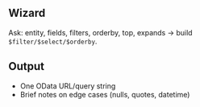 ## Wizard
Ask: entity, fields, filters, orderby, top, expands → build `$filter/$select/$orderby`.
## Output
- One OData URL/query string
- Brief notes on edge cases (nulls, quotes, datetime)
